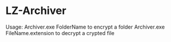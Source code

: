 # LZ-Archiver

Usage: 
  Archiver.exe FolderName to encrypt a folder
  Archiver.exe FileName.extension to decrypt a crypted file
